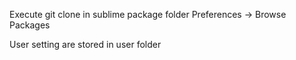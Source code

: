 Execute git clone in sublime package folder
Preferences -> Browse Packages

User setting are stored in user folder

